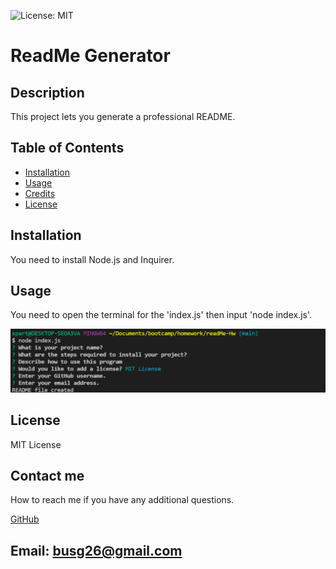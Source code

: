
 ![License: MIT](https://img.shields.io/badge/License-MIT-yellow.svg)

# ReadMe Generator

## Description
This project lets you generate a professional README.

## Table of Contents
- [Installation](#installation)
- [Usage](#usage)
- [Credits](#credits)
- [License](#license)

## Installation

 You need to install Node.js and Inquirer.

## Usage

 You need to open the terminal for the 'index.js' then input 'node index.js'.

![How it works.](assets/images/Screenshot.png)


## License

 MIT License

## Contact me
How to reach me if you have any additional questions.

[GitHub](https://github.com/GustavoTijerino1)

Email: busg26@gmail.com
---
    
    
    